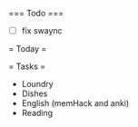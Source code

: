 === Todo ===
- [ ] fix swaync

= Today =

= Tasks = 
- Loundry
- Dishes
- English (memHack and anki)
- Reading
